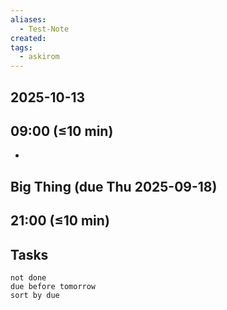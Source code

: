 ```yaml
---
aliases:
  - Test-Note
created:
tags:
  - askirom
---
```

## 2025-10-13
## 09:00 (≤10 min)
- 

## Big Thing (due Thu 2025-09-18)



## 21:00 (≤10 min)



## Tasks
```tasks
not done
due before tomorrow
sort by due
```
